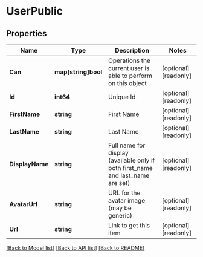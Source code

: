 # UserPublic

## Properties

Name | Type | Description | Notes
------------ | ------------- | ------------- | -------------
**Can** | **map[string]bool** | Operations the current user is able to perform on this object | [optional] [readonly] 
**Id** | **int64** | Unique Id | [optional] [readonly] 
**FirstName** | **string** | First Name | [optional] [readonly] 
**LastName** | **string** | Last Name | [optional] [readonly] 
**DisplayName** | **string** | Full name for display (available only if both first_name and last_name are set) | [optional] [readonly] 
**AvatarUrl** | **string** | URL for the avatar image (may be generic) | [optional] [readonly] 
**Url** | **string** | Link to get this item | [optional] [readonly] 

[[Back to Model list]](../README.md#documentation-for-models) [[Back to API list]](../README.md#documentation-for-api-endpoints) [[Back to README]](../README.md)


